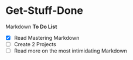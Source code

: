 # Get-Stuff-Done
Markdown
**To Do List**
- [x] Read Mastering Markdown
- [ ] Create 2 Projects 
- [ ] Read more on the most intimidating Markdown 
